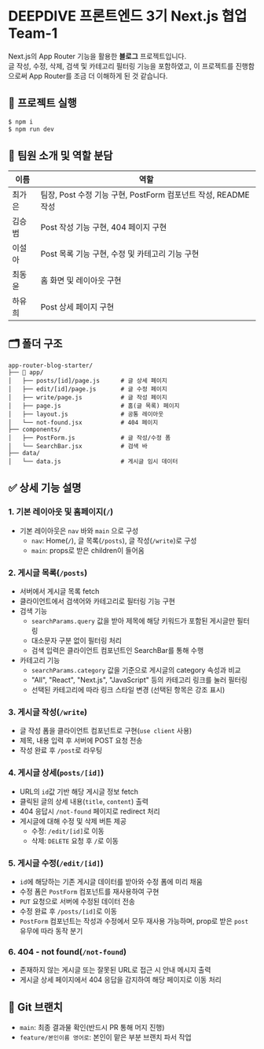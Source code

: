 # DEEPDIVE 프론트엔드 3기 Next.js 협업 Team-1

Next.js의 App Router 기능을 활용한 **블로그** 프로젝트입니다.  
글 작성, 수정, 삭제, 검색 및 카테고리 필터링 기능을 포함하였고, 이 프로젝트를 진행함으로써 App Router를 조금 더 이해하게 된 것 같습니다.

## 🚀 프로젝트 실행

```bash
$ npm i
$ npm run dev
```

## 👥 팀원 소개 및 역할 분담

| 이름   | 역할                                                           |
| ------ | -------------------------------------------------------------- |
| 최가은 | 팀장, Post 수정 기능 구현, PostForm 컴포넌트 작성, README 작성 |
| 김승범 | Post 작성 기능 구현, 404 페이지 구현                           |
| 이설아 | Post 목록 기능 구현, 수정 및 카테고리 기능 구현                |
| 최동윤 | 홈 화면 및 레이아웃 구현                                       |
| 하유희 | Post 상세 페이지 구현                                          |

## 🗂️ 폴더 구조

```
app-router-blog-starter/
├── 🧳 app/
│   ├── posts/[id]/page.js      # 글 상세 페이지
│   ├── edit/[id]/page.js       # 글 수정 페이지
│   ├── write/page.js           # 글 작성 페이지
│   ├── page.js                 # 홈(글 목록) 페이지
│   ├── layout.js               # 공통 레이아웃
│   └── not-found.jsx           # 404 페이지
├── components/
│   ├── PostForm.js             # 글 작성/수정 폼
│   └── SearchBar.jsx           # 검색 바
├── data/
│   └── data.js                 # 게시글 임시 데이터
```

## ✅ 상세 기능 설명

### 1. 기본 레이아웃 및 홈페이지(`/`)

- 기본 레이아웃은 `nav` 바와 `main` 으로 구성
  - `nav`: Home(`/`), 글 목록(`/posts`), 글 작성(`/write`)로 구성
  - `main`: props로 받은 children이 들어옴

### 2. 게시글 목록(`/posts`)

- 서버에서 게시글 목록 fetch
- 클라이언트에서 검색어와 카테고리로 필터링 기능 구현
- 검색 기능
  - `searchParams.query` 값을 받아 제목에 해당 키워드가 포함된 게시글만 필터링
  - 대소문자 구분 없이 필터링 처리
  - 검색 입력은 클라이언트 컴포넌트인 SearchBar를 통해 수행
- 카테고리 기능
  - `searchParams.category` 값을 기준으로 게시글의 category 속성과 비교
  - "All", "React", "Next.js", "JavaScript" 등의 카테고리 링크를 눌러 필터링
  - 선택된 카테고리에 따라 링크 스타일 변경 (선택된 항목은 강조 표시)

### 3. 게시글 작성(`/write`)

- 글 작성 폼을 클라이언트 컴포넌트로 구현(`use client` 사용)
- 제목, 내용 입력 후 서버에 POST 요청 전송
- 작성 완료 후 `/post`로 라우팅

### 4. 게시글 상세(`posts/[id]`)

- URL의 `id`값 기반 해당 게시글 정보 fetch
- 클릭된 글의 상세 내용(`title`, `content`) 출력
- 404 응답시 `/not-found` 페이지로 redirect 처리
- 게시글에 대해 수정 및 삭제 버튼 제공
  - 수정: `/edit/[id]`로 이동
  - 삭제: `DELETE` 요청 후 `/`로 이동

### 5. 게시글 수정(`/edit/[id]`)

- `id`에 해당하는 기존 게시글 데이터를 받아와 수정 폼에 미리 채움
- 수정 폼은 `PostForm` 컴포넌트를 재사용하여 구현
- `PUT` 요청으로 서버에 수정된 데이터 전송
- 수정 완료 후 `/posts/[id]`로 이동
- `PostForm` 컴포넌트는 작성과 수정에서 모두 재사용 가능하며, prop로 받은 `post` 유무에 따라 동작 분기

### 6. 404 - not found(`/not-found`)

- 존재하지 않는 게시글 또는 잘못된 URL로 접근 시 안내 메시지 출력
- 게시글 상세 페이지에서 404 응답을 감지하여 해당 페이지로 이동 처리

## 🌿 Git 브랜치

- `main`: 최종 결과물 확인(반드시 PR 통해 머지 진행)
- `feature/본인이름 영어로`: 본인이 맡은 부분 브랜치 파서 작업
